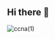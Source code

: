 ## Hi there 👋

![ccna(1)](https://github.com/user-attachments/assets/2a2cbcb4-adb0-4aa6-a648-25aa18fe3e7b)


<!--
**akademsubotnik/akademsubotnik** is a ✨ _special_ ✨ repository because its `README.md` (this file) appears on your GitHub profile.

Here are some ideas to get you started:

- 🔭 I’m currently working on ...
- 🌱 I’m currently learning ...
- 👯 I’m looking to collaborate on ...
- 🤔 I’m looking for help with ...
- 💬 Ask me about ...
- 📫 How to reach me: ...
- 😄 Pronouns: ...
- ⚡ Fun fact: ...
-->
